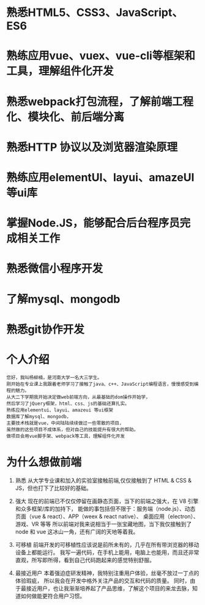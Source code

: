 # 熟悉HTML5、CSS3、JavaScript、**ES6**
# 熟练应用**vue**、**vuex**、**vue-cli**等框架和工具，理解组件化开发
# 熟悉**webpack**打包流程，了解前端工程化、模块化、前后端分离
# 熟悉**HTTP 协议**以及**浏览器渲染**原理
# 熟练应用elementUI、layui、amazeUI等ui库
# 掌握**Node.JS**，能够配合后台程序员完成相关工作
# 熟悉微信小程序开发
# 了解**mysql**、**mongodb**
# 熟悉**git**协作开发

# 个人介绍
```
您好，我叫杨柳楠，是河南大学一名大三学生。
刚开始在专业课上我跟着老师学习了接触了java、c++、JavaScript编程语言，慢慢感受到编程的魅力。
从大二下学期我开始决定做web前端方向，从最基础的dom操作开始学，
然后学习了jQuery框架，html、css、js的基础还算扎实。
熟练应用elementui、layui、amazeui 等ui框架
数据库了解mysql、mongodb，
主要技术栈就是vue，中间陆陆续续做过一些零散的项目，
虽然做的这些项目不成体系，但对自己的技能提升有很大的帮助。
做项目会用vue脚手架、webpack等工具，理解组件化开发
```
# 为什么想做前端
1. 熟悉
从大学专业课和加入的实验室接触前端,仅仅接触到了 HTML & CSS & JS，但也打下了比较好的基础。

2. 强大
现在的前端已不仅仅停留在画静态页面，当下的前端之强大，在 V8 引擎和众多框架/库的加持下，
能做的事包括但不限于：服务端（node.js）、动态页面（vue & react）、APP（weex & react native）、
桌面应用（electron）、游戏、VR 等等
所以前端对我来说相当于一张宝藏地图，当下我仅接触到了 node 和 vue 这冰山一角，还有广阔的天地等着我。

3. 可移植
前端开发的可移植性应该说是前所未有的，几乎在所有带浏览器的移动设备上都能运行。
我写一遍代码，在手机上能用，电脑上也能用，而且还非常直观，所写即所得，看到自己代码跑起来的感觉特别舒服。

4. 最接近用户
本着强迫症研发精神，我特别注重用户体验，丝毫不放过一丁点的体验瑕疵，
所以我会在开发中格外关注产品的交互和代码的质量。
同时，由于最接近用户，也让我渐渐培养起了产品思维，了解这个项目的来龙去脉，知道如何做能更符合用户习惯。


